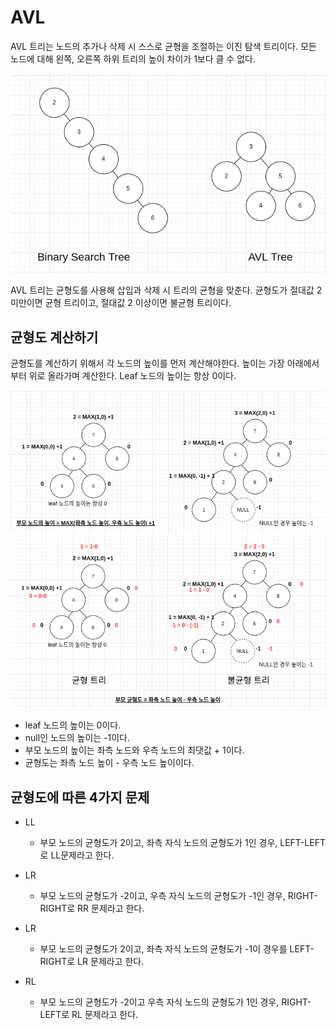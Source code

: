 # AVL

AVL 트리는 노드의 추가나 삭제 시 스스로 균형을 조절하는 이진 탐색 트리이다. 모든 노드에 대해 왼쪽, 오른쪽 하위 트리의 높이 차이가 1보다 클 수 없다.

<img src="./images/avl.png">

AVL 트리는 균형도를 사용해 삽입과 삭제 시 트리의 균형을 맞춘다. 균형도가 절대값 2 미만이면 균형 트리이고, 절대값 2 이상이면 불균형 트리이다.

## 균형도 계산하기

균형도를 계산하기 위해서 각 노드의 높이를 먼저 계산해야한다. 높이는 가장 아래에서부터 위로 올라가며 계산한다. Leaf 노드의 높이는 항상 0이다.

<img src="./images/avl.height.png">

<img src="./images/avl.balance.png">

- leaf 노드의 높이는 0이다.
- null인 노드의 높이는 -1이다.
- 부모 노드의 높이는 좌측 노드와 우측 노드의 최댓값 + 1이다.
- 균형도는 좌측 노드 높이 - 우측 노드 높이이다.

## 균형도에 따른 4가지 문제

- LL

  - 부모 노드의 균형도가 2이고, 좌측 자식 노드의 균형도가 1인 경우, LEFT-LEFT로 LL문제라고 한다.

- LR

  - 부모 노드의 균형도가 -2이고, 우측 자식 노드의 균형도가 -1인 경우, RIGHT-RIGHT로 RR 문제라고 한다.

- LR

  - 부모 노드의 균형도가 2이고, 좌측 자식 노드의 균형도가 -1이 경우를 LEFT-RIGHT로 LR 문제라고 한다.

- RL

  - 부모 노드의 균형도가 -2이고 우측 자식 노드의 균형도가 1인 경우, RIGHT-LEFT로 RL 문제라고 한다.

